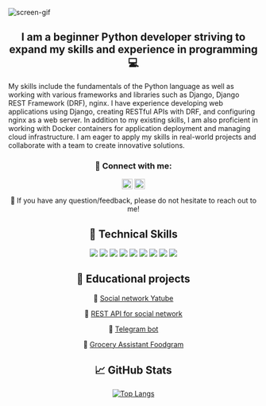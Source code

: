 ![screen-gif](https://i.ibb.co/pz6dv7t/Colorful-Blue-and-Purple-Animated-You-Tube-Outro-1-1.gif)


<h2 align="center">
I am a beginner Python developer striving to expand my skills and experience in programming💻
</h2> 

<h7 align="center">
My skills include the fundamentals of the Python language as well as working with various frameworks and libraries such as Django, Django REST Framework (DRF), nginx. I have experience developing web applications using Django, creating RESTful APIs with DRF, and configuring nginx as a web server.
In addition to my existing skills, I am also proficient in working with Docker containers for application deployment and managing cloud infrastructure. 
I am eager to apply my skills in real-world projects and collaborate with a team to create innovative solutions.
</h7> 

<h7 align="center">


### 🤝 Connect with me:

<a href="https://t.me/dnevskiy"><img align="center" src="https://logos-download.com/wp-content/uploads/2016/07/Telegram_5.x_version_2019_Logo.png" alt="Yu Shi | LinkedIn" width="21px"/></a>
<a href="https://career.habr.com/d_nevskiy"><img align="center" src="https://sun9-70.userapi.com/impg/c855020/v855020230/19f87a/xPnxD7UaazE.jpg?size=480x480&quality=96&sign=ca5dc0b29cfcb2c238302a6edfea1948&type=album" alt="Yu Shi | Instagram" width="21px"/></a>



💬 If you have any question/feedback, please do not hesitate to reach out to me!

## 💼 Technical Skills

![](https://img.shields.io/badge/Python-informational?style=flat&logo=python&color=61DAFB)
![](https://img.shields.io/badge/Django-informational?style=flat&logo=Django&color=764ABC)
![](https://img.shields.io/badge/PostgreSQL-informational?style=flat&logo=Postgresql&color=F7DF1E)
![](https://img.shields.io/badge/SQLite-informational?style=flat&logo=SQLite&color=003B57)
![](https://img.shields.io/badge/Nginx-informational?style=flat&logo=Nginx&color=CC342D)
![](https://img.shields.io/badge/Gunicorn-informational?style=flat&logo=Gunicorn&color=CC0000)
![](https://img.shields.io/badge/Docker-informational?style=flat&logo=Docker&color=E34F26)
![](https://img.shields.io/badge/YandexCloud-informational?style=flat)
![](https://img.shields.io/badge/Linux-informational?style=flat&logo=linux&color=CC0000)

## 📝 Educational projects
📌 [Social network Yatube](https://github.com/D-Nevskiy/yatube_final)

📌 [REST API for social network](https://github.com/D-Nevskiy/api_for_yatube_final)

📌 [Telegram bot](https://github.com/D-Nevskiy/homework_bot)

📌 [Grocery Assistant Foodgram](https://github.com/D-Nevskiy/foodgram-project-react)

## 📈 GitHub Stats 

[![Top Langs](https://github-readme-stats.vercel.app/api/top-langs/?username=D-Nevskiy&layout=compact)](https://github.com/D-Nevskiy)
</h7> 
